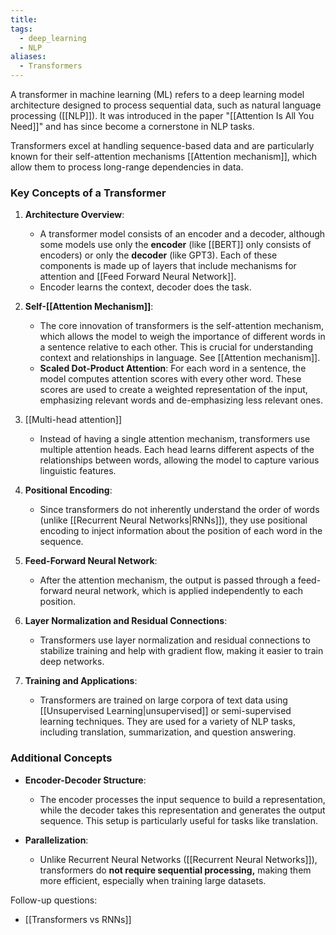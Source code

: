 ```yaml
---
title: 
tags:
  - deep_learning
  - NLP
aliases:
  - Transformers
---
```

A transformer in machine learning (ML) refers to a deep learning model architecture designed to process sequential data, such as natural language processing ([[NLP]]). It was introduced in the paper "[[Attention Is All You Need]]" and has since become a cornerstone in NLP tasks.

 Transformers excel at handling sequence-based data and are particularly known for their self-attention mechanisms [[Attention mechanism]], which allow them to process long-range dependencies in data.

### Key Concepts of a Transformer

1. **Architecture Overview**:
    - A transformer model consists of an encoder and a decoder, although some models use only the **encoder** (like [[BERT]] only consists of encoders) or only the **decoder** (like GPT3). Each of these components is made up of layers that include mechanisms for attention and [[Feed Forward Neural Network]].
    - Encoder learns the context, decoder does the task.

2. **Self-[[Attention Mechanism]]**:
    - The core innovation of transformers is the self-attention mechanism, which allows the model to weigh the importance of different words in a sentence relative to each other. This is crucial for understanding context and relationships in language. See [[Attention mechanism]].
    - **Scaled Dot-Product Attention**: For each word in a sentence, the model computes attention scores with every other word. These scores are used to create a weighted representation of the input, emphasizing relevant words and de-emphasizing less relevant ones.

3. [[Multi-head attention]]
    - Instead of having a single attention mechanism, transformers use multiple attention heads. Each head learns different aspects of the relationships between words, allowing the model to capture various linguistic features.

4. **Positional Encoding**:
    - Since transformers do not inherently understand the order of words (unlike [[Recurrent Neural Networks|RNNs]]), they use positional encoding to inject information about the position of each word in the sequence.

5. **Feed-Forward Neural Network**:
    - After the attention mechanism, the output is passed through a feed-forward neural network, which is applied independently to each position.
      
6. **Layer Normalization and Residual Connections**:
    - Transformers use layer normalization and residual connections to stabilize training and help with gradient flow, making it easier to train deep networks.

7. **Training and Applications**:
    - Transformers are trained on large corpora of text data using [[Unsupervised Learning|unsupervised]] or semi-supervised learning techniques. They are used for a variety of NLP tasks, including translation, summarization, and question answering.

### Additional Concepts

- **Encoder-Decoder Structure**:
    - The encoder processes the input sequence to build a representation, while the decoder takes this representation and generates the output sequence. This setup is particularly useful for tasks like translation.

- **Parallelization**:
    - Unlike Recurrent Neural Networks ([[Recurrent Neural Networks]]), transformers do **not require sequential processing,** making them more efficient, especially when training large datasets.

Follow-up questions:
- [[Transformers vs RNNs]]
